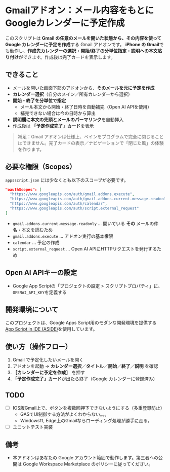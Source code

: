 # Gmailアドオン：メール内容をもとにGoogleカレンダーに予定作成

このスクリプトは **Gmail の任意のメールを開いた状態から、その内容を使って Google カレンダーに予定を作成**する Gmail アドオンです。
**iPhone の Gmail**でも動作し、**作成先カレンダーの選択・開始/終了の分単位指定・説明への本文貼り付け**ができます。作成後は完了カードを表示します。

## できること

* メールを開いた画面下部のアドオンから、**そのメールを元に予定を作成**
* **カレンダー選択**（自分のメイン／所有カレンダーから選択）
* **開始・終了を分単位で指定**
  * メール本文から開始・終了日時を自動補完（Open AI APIを使用）
  * 補完できない場合は今の日時から算出
* **説明欄に本文の先頭とメールのパーマリンク**を自動挿入
* 作成後は **「予定作成完了」カード**を表示

> 補足：Gmail アドオンは仕様上、ペインをプログラムで完全に閉じることはできません。完了カードの表示／ナビゲーションで「閉じた風」の体験を作ります。

## 必要な権限（Scopes）

`appsscript.json` には少なくとも以下のスコープが必要です。

```json
"oauthScopes": [
  "https://www.googleapis.com/auth/gmail.addons.execute",
  "https://www.googleapis.com/auth/gmail.addons.current.message.readonly",
  "https://www.googleapis.com/auth/calendar",
  "https://www.googleapis.com/auth/script.external_request"
]
```

* `gmail.addons.current.message.readonly` … 開いている **その** メールの件名・本文を読むため
* `gmail.addons.execute` … アドオン実行の基本権限
* `calendar` … 予定の作成
* `script.external_request` … Open AI APIにHTTPリクエストを発行するため

## Open AI APIキーの設定

* Google App Scriptの「プロジェクトの設定 > スクリプトプロパティ」に、`OPENAI_API_KEY`を定義する

## 開発環境について

このプロジェクトは、Google Apps Script用のモダンな開発環境を提供する[App Script in IDE (ASIDE)](https://github.com/google/aside/tree/main)を使用しています。

## 使い方（操作フロー）

1. Gmail で予定化したいメールを開く
2. アドオンを起動 → **カレンダー選択**／**タイトル**／**開始**／**終了**／**説明** を確認
3. **［カレンダーに予定を作成］** を押す
4. **「予定作成完了」カード**が出たら終了（Google カレンダーに登録済み）

## TODO

* [ ] IOS版Gmail上で、ボタンを複数回押下できないようにする（多重登録防止）
  * GASでUI制御する方法がよくわからない。。。
  * Windows11, Edge上のGmailならローディング処理が勝手に走る。
* [ ] ユニットテスト実装

## 備考

* 本アドオンはあなたの Google アカウント範囲で動作します。第三者への公開は Google Workspace Marketplace のポリシーに従ってください。
